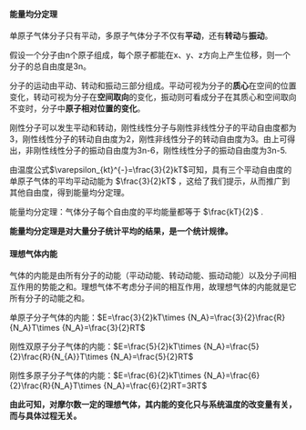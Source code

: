 #### **能量均分定理**

单原子气体分子只有平动，多原子气体分子不仅有**平动**，还有**转动**与**振动**。

假设一个分子由n个原子组成，每个原子都能在x、y、z方向上产生位移，则一个分子的总自由度是3n。

分子的运动由平动、转动和振动三部分组成。平动可视为分子的**质心**在空间的位置变化，转动可视为分子在**空间取向**的变化，振动则可看成分子在其质心和空间取向不变时，分子中**原子相对位置的变化**。

刚性分子可以发生平动和转动，刚性线性分子与刚性非线性分子的平动自由度都为3，刚性线性分子的转动自由度为2，刚性非线性分子的转动自由度为3。由上可得出，非刚性线性分子的振动自由度为3n-6，刚性线性分子的振动自由度为3n-5.

由温度公式$\varepsilon_{kt}^{-}=\frac{3}{2}kT$可知，具有三个平动自由度的单原子气体的平均平动动能为 $\frac{3}{2}kT$ ，这给了我们提示，从而推广到其他自由度，得到能量均分定理。

能量均分定理：气体分子每个自由度的平均能量都等于 $\frac{kT}{2}$ .

**能量均分定理是对大量分子统计平均的结果，是一个统计规律。**

#### **理想气体内能**

气体的内能是由所有分子的动能（平动动能、转动动能、振动动能）以及分子间相互作用的势能之和。理想气体不考虑分子间的相互作用，故理想气体的内能就是它所有分子的动能之和。

单原子分子气体的内能：$E=\frac{3}{2}kT\times {N_A}=\frac{3}{2}\frac{R}{N_A}T\times {N_A}=\frac{3}{2}RT$

刚性双原子分子气体的内能：$E=\frac{5}{2}kT\times {N_A}=\frac{5}{2}\frac{R}{N_{A}}T\times {N_A}=\frac{5}{2}RT$

刚性多原子分子气体的内能：$E=\frac{6}{2}kT\times {N_A}=\frac{6}{2}\frac{R}{N_A}T\times {N_A}=\frac{6}{2}RT=3RT$

**由此可知，对摩尔数一定的理想气体，其内能的变化只与系统温度的改变量有关，而与具体过程无关。**